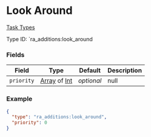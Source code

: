 # Look Around
[Task Types](../task_types.md)

Type ID: `ra_additions:look_around
### Fields
 | Field | Type | Default | Description | 
|---|---|---|---|
 | `priority` | [Array](../data_types/array.md) of [Int](../data_types/int.md) | _optional_ | null | 

### Example
```json
{
  "type": "ra_additions:look_around",
  "priority": 0
}
```

